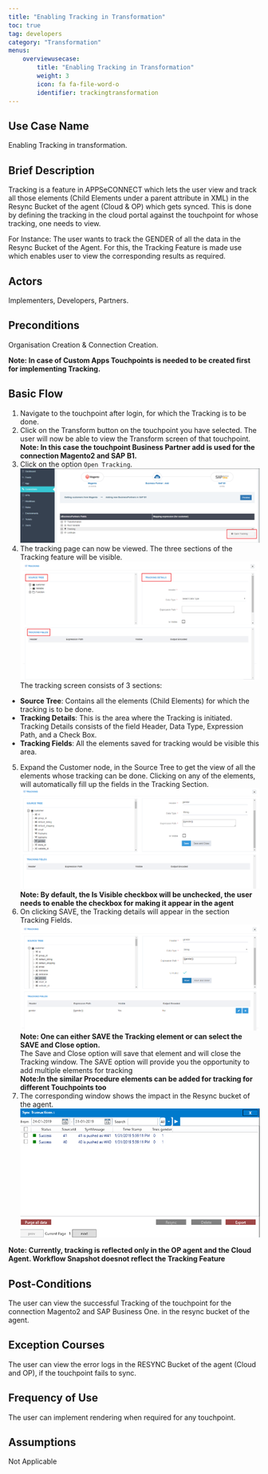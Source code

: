 ```yaml
---
title: "Enabling Tracking in Transformation"
toc: true
tag: developers
category: "Transformation"
menus: 
    overviewusecase:
        title: "Enabling Tracking in Transformation"
        weight: 3
        icon: fa fa-file-word-o
        identifier: trackingtransformation
---
```


## Use Case Name

Enabling Tracking in transformation.

## Brief Description

Tracking is a feature in APPSeCONNECT which lets the user view and track all those elements (Child Elements under a parent attribute in XML) 
in the Resync Bucket of the agent (Cloud & OP) which gets synced. This is done by defining the tracking in the cloud portal against the 
touchpoint for whose tracking, one needs to view.

For Instance: The user wants to track the GENDER of all the data in the Resync Bucket of the Agent. For this, the Tracking Feature is made use which enables 
user to view the corresponding results as required. 

## Actors

 Implementers, Developers, Partners.

## Preconditions

Organisation Creation & Connection Creation.

**Note: In case of Custom Apps Touchpoints is needed to be created first for implementing Tracking.**

## Basic Flow

1. Navigate to the touchpoint after login, for which the Tracking is to be done.
2. Click on the Transform button on the touchpoint you have selected. The user will now be able to view 
    the Transform screen of that touchpoint.  
**Note: In this case the touchpoint Business Partner add is used for the connection Magento2 and SAP B1.**
3. Click on the option `Open Tracking`.
![tracking2](/staticfiles/Transformation/media/tracking2.png)
4. The tracking page can now be viewed. The three sections of the Tracking feature will be visible.
![tracking3](/staticfiles/Transformation/media/tracking3.png)
The tracking screen consists of 3 sections: 
* **Source Tree**: Contains all the elements (Child Elements) for which the tracking is to be done.
* **Tracking Details**: This is the area where the Tracking is initiated. Tracking Details consists of the 
  field Header, Data Type, Expression Path, and a Check Box. 
* **Tracking Fields**: All the elements saved for tracking would be visible this area. 
5. Expand the Customer node, in the Source Tree to get the view of all the elements whose 
    tracking can be done. Clicking on any of the elements, will automatically fill up the fields in the Tracking Section.
![tracking4](/staticfiles/Transformation/media/tracking4.png)
**Note: By default, the Is Visible checkbox will be unchecked, the user needs to enable the checkbox for making it 
appear in the agent**
6. On clicking SAVE, the Tracking details will appear in the section Tracking Fields.
![tracking5](/staticfiles/Transformation/media/tracking5.png)
**Note: One can either SAVE the Tracking element or can select the SAVE and Close option.**         
The Save and Close option will save that element and will close the Tracking window. 
The SAVE option will provide you the opportunity to add multiple elements for tracking                                           
**Note:In the similar Procedure elements can be added for tracking for different Touchpoints too**   
7. The corresponding window shows the impact in the Resync bucket of the agent.
![tracking6](/staticfiles/Transformation/media/tracking6.png)

**Note: Currently, tracking is reflected only in the OP agent and the Cloud Agent. Workflow Snapshot doesnot 
reflect the Tracking Feature**

## Post-Conditions
The user can view the successful Tracking of the touchpoint for the connection Magento2 and SAP Business One. in the resync bucket of the agent. 

## Exception Courses
The user can view the error logs in the RESYNC Bucket of the agent (Cloud and OP), if the touchpoint fails to sync.

## Frequency of Use
The user can implement rendering when required for any touchpoint.

## Assumptions 
Not Applicable
